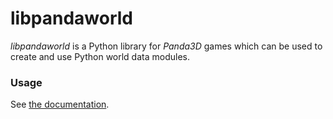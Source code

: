 # libpandaworld

_libpandaworld_ is a Python library for _Panda3D_ games which can be used to create and use Python world data modules.

### Usage ###

See [the documentation](https://libpandaworld.github.io).